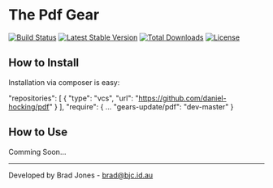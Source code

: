 The Pdf Gear
================================================================================
[![Build Status](https://travis-ci.org/phpgearbox/pdf.svg)](https://travis-ci.org/phpgearbox/pdf)
[![Latest Stable Version](https://poser.pugx.org/gears/pdf/v/stable.svg)](https://packagist.org/packages/gears/pdf)
[![Total Downloads](https://poser.pugx.org/gears/pdf/downloads.svg)](https://packagist.org/packages/gears/pdf)
[![License](https://poser.pugx.org/gears/pdf/license.svg)](https://packagist.org/packages/gears/pdf)

How to Install
--------------------------------------------------------------------------------
Installation via composer is easy:

  "repositories": [
      {
          "type": "vcs",
          "url": "https://github.com/daniel-hocking/pdf"
      }
  ],
  "require": {
  ...
    "gears-update/pdf": "dev-master"
  }

How to Use
--------------------------------------------------------------------------------
Comming Soon...

--------------------------------------------------------------------------------
Developed by Brad Jones - brad@bjc.id.au